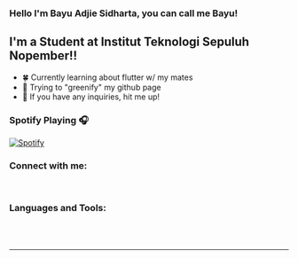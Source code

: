### Hello I'm Bayu Adjie Sidharta, you can call me Bayu!

## I'm a Student at Institut Teknologi Sepuluh Nopember!!

- 🍀 Currently learning about flutter w/ my mates
- 🥅 Trying to "greenify" my github page
- 👯 If you have any inquiries, hit me up!

### Spotify Playing 🎧

[![Spotify](https://adryinkcartridge.vercel.app/api/spotify)](https://open.spotify.com/user/bayuadjies)
### Connect with me:

<br />

### Languages and Tools:

<br />
<br />

---

